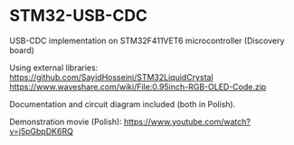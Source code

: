# STM32-USB-CDC
USB-CDC implementation on STM32F411VET6 microcontroller (Discovery board)  
  
Using external libraries:  
https://github.com/SayidHosseini/STM32LiquidCrystal  
https://www.waveshare.com/wiki/File:0.95inch-RGB-OLED-Code.zip  
  
Documentation and circuit diagram included (both in Polish).

Demonstration movie (Polish): https://www.youtube.com/watch?v=j5pGbpDK6RQ 
